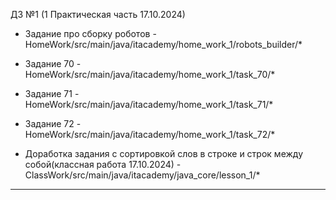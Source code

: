 ДЗ №1 (1 Практическая часть 17.10.2024)
* Задание про сборку роботов - HomeWork/src/main/java/itacademy/home_work_1/robots_builder/*

* Задание 70 - HomeWork/src/main/java/itacademy/home_work_1/task_70/*

* Задание 71 - HomeWork/src/main/java/itacademy/home_work_1/task_71/*

* Задание 72 - HomeWork/src/main/java/itacademy/home_work_1/task_72/*

* Доработка задания с сортировкой слов в строке 
и строк между собой(классная работа 17.10.2024) - ClassWork/src/main/java/itacademy/java_core/lesson_1/*
-----------------------------------------------------------------------------------------